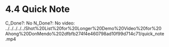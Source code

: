 # 4.4 Quick Note

C_Done?: No
N_Done?: No
video: ../../../../../Shot%20List%20for%20Longer%20Demo%20Video%20for%20Ahong%20DonMendo%202dfbfb274f4e460798ad10f99d714c71/quick_note.mp4